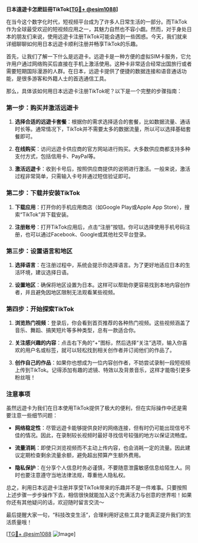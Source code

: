 **日本遠遊卡怎麽註冊TikTok[[TG💪+ @esim1088](https://t.me/s/esim1088)]**

在当今这个数字化时代，短视频平台成为了许多人日常生活的一部分。而TikTok作为全球最受欢迎的短视频应用之一，其魅力自然也不容小觑。然而，对于身处日本的朋友们来说，使用远遊卡注册TikTok可能会遇到一些困惑。今天，我们就来详细聊聊如何用日本远遊卡顺利注册并畅享TikTok的乐趣。

首先，让我们了解一下什么是远遊卡。远遊卡是一种方便的虚拟SIM卡服务，它允许用户通过网络购买后直接在手机上激活使用。这种卡非常适合经常出国旅行或者需要短期国际漫游的人群。在日本，远遊卡提供了便捷的数据连接和语音通话功能，是很多游客和外籍人士的首选通信工具。

那么，具体该如何用日本远遊卡注册TikTok呢？以下是一个完整的步骤指南：

### 第一步：购买并激活远遊卡

1. **选择合适的远遊卡套餐**：根据你的需求选择适合的套餐，比如数据流量、通话时长等。通常情况下，TikTok并不需要太多的数据流量，所以可以选择基础套餐即可。
   
2. **在线购买**：访问远遊卡供应商的官方网站进行购买。大多数供应商都支持多种支付方式，包括信用卡、PayPal等。

3. **激活远遊卡**：收到卡号后，按照供应商提供的说明进行激活。一般来说，激活过程非常简单，只需输入卡号并通过短信验证即可。

### 第二步：下载并安装TikTok

1. **下载应用**：打开你的手机应用商店（如Google Play或Apple App Store），搜索“TikTok”并下载安装。

2. **注册账号**：打开TikTok应用后，点击“注册”按钮。你可以选择使用手机号码注册，也可以通过Facebook、Google或其他社交平台登录。

### 第三步：设置语言和地区

1. **选择语言**：在注册过程中，系统会提示你选择语言。为了更好地适应日本的生活环境，建议选择日语。

2. **设置地区**：确保将地区设置为日本。这样可以帮助你更容易找到本地内容创作者，并且避免因地区限制无法观看某些视频。

### 第四步：开始探索TikTok

1. **浏览热门视频**：登录后，你会看到首页推荐的各种热门视频。这些视频涵盖了音乐、舞蹈、搞笑短片等多种类型，总有一款适合你。

2. **关注感兴趣的内容**：点击右下角的“+”图标，然后选择“关注”选项，输入你喜欢的用户名或标签，就可以轻松找到相关创作者并订阅他们的作品了。

3. **创作自己的作品**：如果你也想成为一位内容创作者，不妨尝试录制一段短视频上传到TikTok。记得添加有趣的滤镜、特效以及背景音乐，这样才能吸引更多粉丝哦！

### 注意事项

虽然远遊卡为我们在日本使用TikTok提供了极大的便利，但在实际操作中还是需要注意一些细节问题：

- **网络稳定性**：尽管远遊卡能够提供良好的网络连接，但有时仍可能出现信号不佳的情况。因此，在录制较长视频时最好寻找信号较强的地方以保证流畅度。
  
- **流量消耗**：即使只浏览视频而不主动上传内容，也会消耗一定的流量。因此建议定期检查剩余流量余额，避免超出预算产生额外费用。

- **隐私保护**：在分享个人信息时务必谨慎，不要随意泄露敏感信息给陌生人。同时也要注意遵守当地法律法规，尊重他人隐私权。

总之，利用日本远遊卡注册并享受TikTok带来的乐趣并不是一件难事。只要按照上述步骤一步步操作下去，相信很快就能加入这个充满活力与创意的世界啦！如果你还有其他疑问的话，欢迎随时留言交流～ 

最后提醒大家一句，“科技改变生活”，合理利用好这些工具才能真正提升我们的生活质量哦！

[[TG💪+ @esim1088](https://t.me/s/esim1088) ![Image](https://i.postimg.cc/4NQfJmqS/Snipaste-2025-05-13-00-14-12.png)]